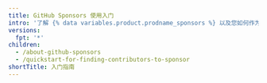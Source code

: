 ```yaml
---
title: GitHub Sponsors 使用入门
intro: '了解 {% data variables.product.prodname_sponsors %} 以及您如何作为赞助者或开源贡献者参与其中。'
versions:
  fpt: '*'
children:
  - /about-github-sponsors
  - /quickstart-for-finding-contributors-to-sponsor
shortTitle: 入门指南
---
```


